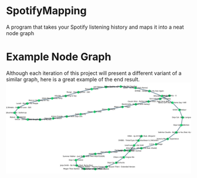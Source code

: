 # SpotifyMapping
A program that takes your Spotify listening history and maps it into a neat node graph

# Example Node Graph
Although each iteration of this project will present a different variant of a similar graph, here is a great example of the end result.
![Node Graph 1](SpotifyMapExample1.png?raw=true)
